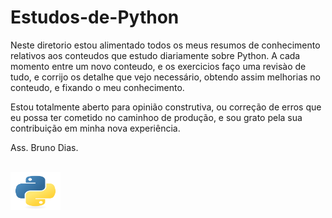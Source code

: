 # Estudos-de-Python 

   Neste diretorio estou alimentado todos os meus resumos de conhecimento relativos aos conteudos que estudo diariamente sobre Python.
A cada momento entre um novo conteudo, e os exercicios faço uma revisào de tudo, e corrijo os detalhe que vejo necessário, obtendo assim melhorias no conteudo, e fixando o meu conhecimento.

Estou totalmente aberto para opinião construtiva, ou correção de erros que eu possa ter cometido no caminhoo de produção, e sou grato pela sua contribuição em minha nova experiência.

Ass. 
  Bruno Dias.
<div style="display: inline_block"><br>
  <img align="center" alt=“Bruno-Js" height="60" width="80" 
src="https://raw.githubusercontent.com/devicons/devicon/master/icons/python/python-original.svg">
